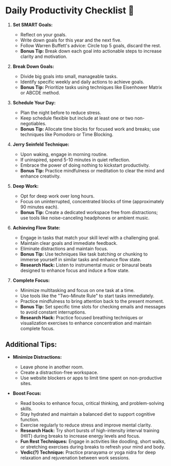 # Daily Productivity Checklist 🚀

1. **Set SMART Goals:**
   - Reflect on your goals.
   - Write down goals for this year and the next five.
   - Follow Warren Buffett's advice: Circle top 5 goals, discard the rest.
   - **Bonus Tip:** Break down each goal into actionable steps to increase clarity and motivation.

2. **Break Down Goals:**
   - Divide big goals into small, manageable tasks.
   - Identify specific weekly and daily actions to achieve goals.
   - **Bonus Tip:** Prioritize tasks using techniques like Eisenhower Matrix or ABCDE method.

3. **Schedule Your Day:**
   - Plan the night before to reduce stress.
   - Keep schedule flexible but include at least one or two non-negotiables.
   - **Bonus Tip:** Allocate time blocks for focused work and breaks; use techniques like Pomodoro or Time Blocking.

4. **Jerry Seinfeld Technique:**
   - Upon waking, engage in morning routine.
   - If uninspired, spend 5-10 minutes in quiet reflection.
   - Embrace the power of doing nothing to kickstart productivity.
   - **Bonus Tip:** Practice mindfulness or meditation to clear the mind and enhance creativity.

5. **Deep Work:**
   - Opt for deep work over long hours.
   - Focus on uninterrupted, concentrated blocks of time (approximately 90 minutes each).
   - **Bonus Tip:** Create a dedicated workspace free from distractions; use tools like noise-canceling headphones or ambient music.

6. **Achieving Flow State:**
   - Engage in tasks that match your skill level with a challenging goal.
   - Maintain clear goals and immediate feedback.
   - Eliminate distractions and maintain focus.
   - **Bonus Tip:** Use techniques like task batching or chunking to immerse yourself in similar tasks and enhance flow state.
   - **Research Hack:** Listen to instrumental music or binaural beats designed to enhance focus and induce a flow state.

7. **Complete Focus:**
   - Minimize multitasking and focus on one task at a time.
   - Use tools like the "Two-Minute Rule" to start tasks immediately.
   - Practice mindfulness to bring attention back to the present moment.
   - **Bonus Tip:** Set specific time slots for checking emails and messages to avoid constant interruptions.
   - **Research Hack:** Practice focused breathing techniques or visualization exercises to enhance concentration and maintain complete focus.

## Additional Tips:
- **Minimize Distractions:**
  - Leave phone in another room.
  - Create a distraction-free workspace.
  - Use website blockers or apps to limit time spent on non-productive sites.

- **Boost Focus:**
  - Read books to enhance focus, critical thinking, and problem-solving skills.
  - Stay hydrated and maintain a balanced diet to support cognitive function.
  - Exercise regularly to reduce stress and improve mental clarity.
  - **Research Hack:** Try short bursts of high-intensity interval training (HIIT) during breaks to increase energy levels and focus.
  - **Fun Rest Techniques:** Engage in activities like doodling, short walks, or stretching exercises during breaks to refresh your mind and body.
  - **Vedic(?) Technique:** Practice pranayama or yoga nidra for deep relaxation and rejuvenation between work sessions.